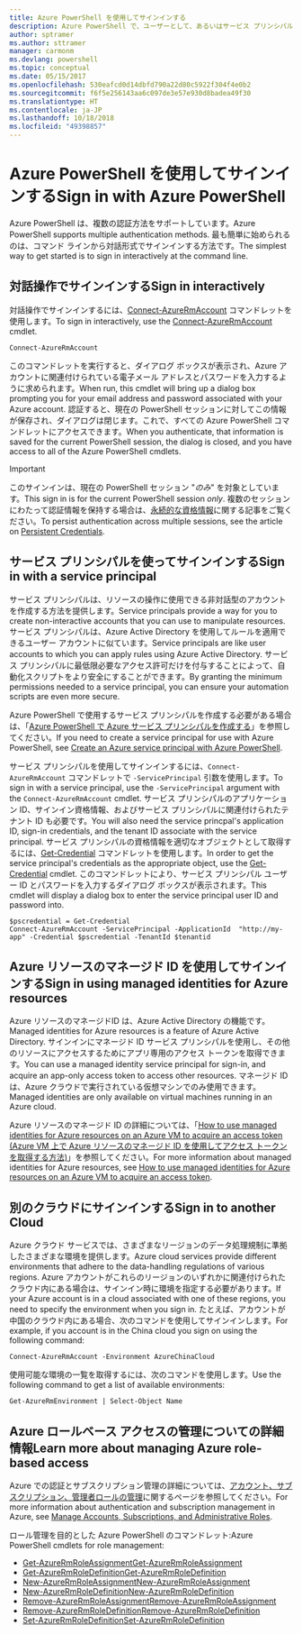 ```yaml
---
title: Azure PowerShell を使用してサインインする
description: Azure PowerShell で、ユーザーとして、あるいはサービス プリンシパルまたは Azure リソースのマネージド ID を使用してサインインする方法。
author: sptramer
ms.author: sttramer
manager: carmonm
ms.devlang: powershell
ms.topic: conceptual
ms.date: 05/15/2017
ms.openlocfilehash: 530eafcd0d14dbfd790a22d80c5922f304f4e0b2
ms.sourcegitcommit: f6f5e256143aa6c097de3e57e930d8badea49f30
ms.translationtype: HT
ms.contentlocale: ja-JP
ms.lasthandoff: 10/18/2018
ms.locfileid: "49398857"
---
```

# <a name="sign-in-with-azure-powershell"></a><span data-ttu-id="3ba3c-103">Azure PowerShell を使用してサインインする</span><span class="sxs-lookup"><span data-stu-id="3ba3c-103">Sign in with Azure PowerShell</span></span>

<span data-ttu-id="3ba3c-104">Azure PowerShell は、複数の認証方法をサポートしています。</span><span class="sxs-lookup"><span data-stu-id="3ba3c-104">Azure PowerShell supports multiple authentication methods.</span></span> <span data-ttu-id="3ba3c-105">最も簡単に始められるのは、コマンド ラインから対話形式でサインインする方法です。</span><span class="sxs-lookup"><span data-stu-id="3ba3c-105">The simplest way to get started is to sign in interactively at the command line.</span></span>

## <a name="sign-in-interactively"></a><span data-ttu-id="3ba3c-106">対話操作でサインインする</span><span class="sxs-lookup"><span data-stu-id="3ba3c-106">Sign in interactively</span></span>

<span data-ttu-id="3ba3c-107">対話操作でサインインするには、[Connect-AzureRmAccount](/powershell/module/azurerm.profile/connect-azurermaccount) コマンドレットを使用します。</span><span class="sxs-lookup"><span data-stu-id="3ba3c-107">To sign in interactively, use the [Connect-AzureRmAccount](/powershell/module/azurerm.profile/connect-azurermaccount) cmdlet.</span></span>

```azurepowershell
Connect-AzureRmAccount
```

<span data-ttu-id="3ba3c-108">このコマンドレットを実行すると、ダイアログ ボックスが表示され、Azure アカウントに関連付けられている電子メール アドレスとパスワードを入力するように求められます。</span><span class="sxs-lookup"><span data-stu-id="3ba3c-108">When run, this cmdlet will bring up a dialog box prompting you for your email address and password associated with your Azure account.</span></span> <span data-ttu-id="3ba3c-109">認証すると、現在の PowerShell セッションに対してこの情報が保存され、ダイアログは閉じます。これで、すべての Azure PowerShell コマンドレットにアクセスできます。</span><span class="sxs-lookup"><span data-stu-id="3ba3c-109">When you authenticate, that information is saved for the current PowerShell session, the dialog is closed, and you have access to all of the Azure PowerShell cmdlets.</span></span>

> [!IMPORTANT]
> <span data-ttu-id="3ba3c-110">このサインインは、現在の PowerShell セッション "_のみ_" を対象としています。</span><span class="sxs-lookup"><span data-stu-id="3ba3c-110">This sign in is for the current PowerShell session _only_.</span></span> <span data-ttu-id="3ba3c-111">複数のセッションにわたって認証情報を保持する場合は、[永続的な資格情報](context-persistence.md)に関する記事をご覧ください。</span><span class="sxs-lookup"><span data-stu-id="3ba3c-111">To persist authentication across multiple sessions, see the article on [Persistent Credentials](context-persistence.md).</span></span>

## <a name="sign-in-with-a-service-principal"></a><span data-ttu-id="3ba3c-112">サービス プリンシパルを使ってサインインする</span><span class="sxs-lookup"><span data-stu-id="3ba3c-112">Sign in with a service principal</span></span>

<span data-ttu-id="3ba3c-113">サービス プリンシパルは、リソースの操作に使用できる非対話型のアカウントを作成する方法を提供します。</span><span class="sxs-lookup"><span data-stu-id="3ba3c-113">Service principals provide a way for you to create non-interactive accounts that you can use to manipulate resources.</span></span> <span data-ttu-id="3ba3c-114">サービス プリンシパルは、Azure Active Directory を使用してルールを適用できるユーザー アカウントに似ています。</span><span class="sxs-lookup"><span data-stu-id="3ba3c-114">Service principals are like user accounts to which you can apply rules using Azure Active Directory.</span></span> <span data-ttu-id="3ba3c-115">サービス プリンシパルに最低限必要なアクセス許可だけを付与することによって、自動化スクリプトをより安全にすることができます。</span><span class="sxs-lookup"><span data-stu-id="3ba3c-115">By granting the minimum permissions needed to a service principal, you can ensure your automation scripts are even more secure.</span></span>

<span data-ttu-id="3ba3c-116">Azure PowerShell で使用するサービス プリンシパルを作成する必要がある場合は、「[Azure PowerShell で Azure サービス プリンシパルを作成する](create-azure-service-principal-azureps.md)」を参照してください。</span><span class="sxs-lookup"><span data-stu-id="3ba3c-116">If you need to create a service principal for use with Azure PowerShell, see [Create an Azure service principal with Azure PowerShell](create-azure-service-principal-azureps.md).</span></span>

<span data-ttu-id="3ba3c-117">サービス プリンシパルを使用してサインインするには、`Connect-AzureRmAccount` コマンドレットで `-ServicePrincipal` 引数を使用します。</span><span class="sxs-lookup"><span data-stu-id="3ba3c-117">To sign in with a service principal, use the `-ServicePrincipal` argument with the `Connect-AzureRmAccount` cmdlet.</span></span> <span data-ttu-id="3ba3c-118">サービス プリンシパルのアプリケーション ID、サインイン資格情報、およびサービス プリンシパルに関連付けられたテナント ID も必要です。</span><span class="sxs-lookup"><span data-stu-id="3ba3c-118">You will also need the service princpal's application ID, sign-in credentials, and the tenant ID associate with the service principal.</span></span> <span data-ttu-id="3ba3c-119">サービス プリンシパルの資格情報を適切なオブジェクトとして取得するには、[Get-Credential](/powershell/module/microsoft.powershell.security/get-credential) コマンドレットを使用します。</span><span class="sxs-lookup"><span data-stu-id="3ba3c-119">In order to get the service principal's credentials as the appropriate object, use the [Get-Credential](/powershell/module/microsoft.powershell.security/get-credential) cmdlet.</span></span> <span data-ttu-id="3ba3c-120">このコマンドレットにより、サービス プリンシパル ユーザー ID とパスワードを入力するダイアログ ボックスが表示されます。</span><span class="sxs-lookup"><span data-stu-id="3ba3c-120">This cmdlet will display a dialog box to enter the service principal user ID and password into.</span></span>

```azurepowershell-interactive
$pscredential = Get-Credential
Connect-AzureRmAccount -ServicePrincipal -ApplicationId  "http://my-app" -Credential $pscredential -TenantId $tenantid
```

## <a name="sign-in-using-managed-identities-for-azure-resources"></a><span data-ttu-id="3ba3c-121">Azure リソースのマネージド ID を使用してサインインする</span><span class="sxs-lookup"><span data-stu-id="3ba3c-121">Sign in using managed identities for Azure resources</span></span>

<span data-ttu-id="3ba3c-122">Azure リソースのマネージドID は、Azure Active Directory の機能です。</span><span class="sxs-lookup"><span data-stu-id="3ba3c-122">Managed identities for Azure resources is a feature of Azure Active Directory.</span></span> <span data-ttu-id="3ba3c-123">サインインにマネージド ID サービス プリンシパルを使用し、その他のリソースにアクセスするためにアプリ専用のアクセス トークンを取得できます。</span><span class="sxs-lookup"><span data-stu-id="3ba3c-123">You can use a managed identity service principal for sign-in, and acquire an app-only access token to access other resources.</span></span> <span data-ttu-id="3ba3c-124">マネージド ID は、Azure クラウドで実行されている仮想マシンでのみ使用できます。</span><span class="sxs-lookup"><span data-stu-id="3ba3c-124">Managed identities are only available on virtual machines running in an Azure cloud.</span></span>

<span data-ttu-id="3ba3c-125">Azure リソースのマネージド ID の詳細については、「[How to use managed identities for Azure resources on an Azure VM to acquire an access token (Azure VM 上で Azure リソースのマネージド ID を使用してアクセス トークンを取得する方法)](/azure/active-directory/managed-identities-azure-resources/how-to-use-vm-token)」を参照してください。</span><span class="sxs-lookup"><span data-stu-id="3ba3c-125">For more information about managed identities for Azure resources, see [How to use managed identities for Azure resources on an Azure VM to acquire an access token](/azure/active-directory/managed-identities-azure-resources/how-to-use-vm-token).</span></span>

## <a name="sign-in-to-another-cloud"></a><span data-ttu-id="3ba3c-126">別のクラウドにサインインする</span><span class="sxs-lookup"><span data-stu-id="3ba3c-126">Sign in to another Cloud</span></span>

<span data-ttu-id="3ba3c-127">Azure クラウド サービスでは、さまざまなリージョンのデータ処理規制に準拠したさまざまな環境を提供します。</span><span class="sxs-lookup"><span data-stu-id="3ba3c-127">Azure cloud services provide different environments that adhere to the data-handling regulations of various regions.</span></span> <span data-ttu-id="3ba3c-128">Azure アカウントがこれらのリージョンのいずれかに関連付けられたクラウド内にある場合は、サインイン時に環境を指定する必要があります。</span><span class="sxs-lookup"><span data-stu-id="3ba3c-128">If your Azure account is in a cloud associated with one of these regions, you need to specify the environment when you sign in.</span></span> <span data-ttu-id="3ba3c-129">たとえば、アカウントが中国のクラウド内にある場合、次のコマンドを使用してサインインします。</span><span class="sxs-lookup"><span data-stu-id="3ba3c-129">For example, if you account is in the China cloud you sign on using the following command:</span></span>

```azurepowershell-interactive
Connect-AzureRmAccount -Environment AzureChinaCloud
```

<span data-ttu-id="3ba3c-130">使用可能な環境の一覧を取得するには、次のコマンドを使用します。</span><span class="sxs-lookup"><span data-stu-id="3ba3c-130">Use the following command to get a list of available environments:</span></span>

```azurepowershell-interactive
Get-AzureRmEnvironment | Select-Object Name
```

## <a name="learn-more-about-managing-azure-role-based-access"></a><span data-ttu-id="3ba3c-131">Azure ロールベース アクセスの管理についての詳細情報</span><span class="sxs-lookup"><span data-stu-id="3ba3c-131">Learn more about managing Azure role-based access</span></span>

<span data-ttu-id="3ba3c-132">Azure での認証とサブスクリプション管理の詳細については、[アカウント、サブスクリプション、管理者ロールの管理](/azure/active-directory/role-based-access-control-configure)に関するページを参照してください。</span><span class="sxs-lookup"><span data-stu-id="3ba3c-132">For more information about authentication and subscription management in Azure, see [Manage Accounts, Subscriptions, and Administrative Roles](/azure/active-directory/role-based-access-control-configure).</span></span>

<span data-ttu-id="3ba3c-133">ロール管理を目的とした Azure PowerShell のコマンドレット:</span><span class="sxs-lookup"><span data-stu-id="3ba3c-133">Azure PowerShell cmdlets for role management:</span></span>

* [<span data-ttu-id="3ba3c-134">Get-AzureRmRoleAssignment</span><span class="sxs-lookup"><span data-stu-id="3ba3c-134">Get-AzureRmRoleAssignment</span></span>](/powershell/module/AzureRM.Resources/Get-AzureRmRoleAssignment)
* [<span data-ttu-id="3ba3c-135">Get-AzureRmRoleDefinition</span><span class="sxs-lookup"><span data-stu-id="3ba3c-135">Get-AzureRmRoleDefinition</span></span>](/powershell/module/AzureRM.Resources/Get-AzureRmRoleDefinition)
* [<span data-ttu-id="3ba3c-136">New-AzureRmRoleAssignment</span><span class="sxs-lookup"><span data-stu-id="3ba3c-136">New-AzureRmRoleAssignment</span></span>](/powershell/module/AzureRM.Resources/New-AzureRmRoleAssignment)
* [<span data-ttu-id="3ba3c-137">New-AzureRmRoleDefinition</span><span class="sxs-lookup"><span data-stu-id="3ba3c-137">New-AzureRmRoleDefinition</span></span>](/powershell/module/AzureRM.Resources/New-AzureRmRoleDefinition)
* [<span data-ttu-id="3ba3c-138">Remove-AzureRmRoleAssignment</span><span class="sxs-lookup"><span data-stu-id="3ba3c-138">Remove-AzureRmRoleAssignment</span></span>](/powershell/module/AzureRM.Resources/Remove-AzureRmRoleAssignment)
* [<span data-ttu-id="3ba3c-139">Remove-AzureRmRoleDefinition</span><span class="sxs-lookup"><span data-stu-id="3ba3c-139">Remove-AzureRmRoleDefinition</span></span>](/powershell/module/AzureRM.Resources/Remove-AzureRmRoleDefinition)
* [<span data-ttu-id="3ba3c-140">Set-AzureRmRoleDefinition</span><span class="sxs-lookup"><span data-stu-id="3ba3c-140">Set-AzureRmRoleDefinition</span></span>](/powershell/moduel/AzureRM.Resources/Set-AzureRmRoleDefinition)

